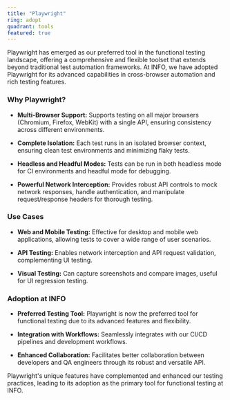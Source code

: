 ```yaml
---
title: "Playwright"
ring: adopt
quadrant: tools
featured: true
---
```


Playwright has emerged as our preferred tool in the functional testing landscape, offering a comprehensive and flexible toolset that extends beyond traditional test automation frameworks. At INFO, we have adopted Playwright for its advanced capabilities in cross-browser automation and rich testing features.

  

### Why Playwright?

- **Multi-Browser Support:** Supports testing on all major browsers (Chromium, Firefox, WebKit) with a single API, ensuring consistency across different environments.

- **Complete Isolation:** Each test runs in an isolated browser context, ensuring clean test environments and minimizing flaky tests.

- **Headless and Headful Modes:** Tests can be run in both headless mode for CI environments and headful mode for debugging.

- **Powerful Network Interception:** Provides robust API controls to mock network responses, handle authentication, and manipulate request/response headers for thorough testing.

  

### Use Cases

- **Web and Mobile Testing:** Effective for desktop and mobile web applications, allowing tests to cover a wide range of user scenarios.

- **API Testing:** Enables network interception and API request validation, complementing UI testing.

- **Visual Testing:** Can capture screenshots and compare images, useful for UI regression testing.

  

### Adoption at INFO

- **Preferred Testing Tool:** Playwright is now the preferred tool for functional testing due to its advanced features and flexibility.

- **Integration with Workflows:** Seamlessly integrates with our CI/CD pipelines and development workflows.

- **Enhanced Collaboration:** Facilitates better collaboration between developers and QA engineers through its robust and versatile API.

  

Playwright's unique features have complemented and enhanced our testing practices, leading to its adoption as the primary tool for functional testing at INFO.
